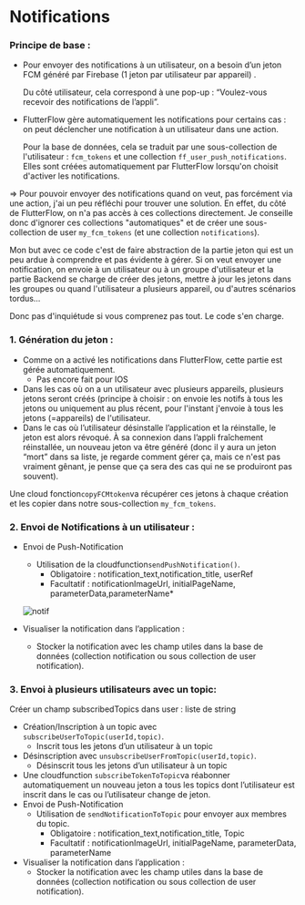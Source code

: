 # Notifications
### Principe de base :

- Pour envoyer des notifications à un utilisateur, on a besoin d’un jeton FCM généré par Firebase (1 jeton par utilisateur par appareil) .
    
    Du côté utilisateur, cela correspond à une pop-up : “Voulez-vous recevoir des notifications de l’appli”.
    
- FlutterFlow gère automatiquement les notifications pour certains cas : on peut déclencher une notification à un utilisateur dans une action.
    
    Pour la base de données, cela se traduit par une sous-collection de l'utilisateur : `fcm_tokens` et une collection `ff_user_push_notifications`. Elles sont créées automatiquement par FlutterFlow lorsqu'on choisit d'activer les notifications.
    

⇒ Pour pouvoir envoyer des notifications quand on veut, pas forcément via une action, j'ai un peu réfléchi pour trouver une solution. En effet, du côté de FlutterFlow, on n'a pas accès à ces collections directement. Je conseille donc d'ignorer ces collections "automatiques" et de créer une sous-collection de user `my_fcm_tokens` (et une collection `notifications`).

Mon but avec ce code c'est de faire abstraction de la partie jeton qui est un peu ardue à comprendre et pas évidente à gérer. Si on veut envoyer une notification, on envoie à un utilisateur ou à un groupe d'utilisateur et la partie Backend se charge de créer des jetons, mettre à jour les jetons dans les groupes ou quand l'utilisateur a plusieurs appareil, ou d'autres scénarios tordus…

Donc pas d'inquiétude si vous comprenez pas tout. Le code s'en charge. 

### 1. Génération du jeton :

- Comme on a activé les notifications dans FlutterFlow, cette partie est gérée automatiquement.
    - Pas encore fait pour IOS
- Dans les cas où on a un utilisateur avec plusieurs appareils, plusieurs jetons seront créés (principe à choisir : on envoie les notifs à tous les jetons ou uniquement au plus récent, pour l'instant j'envoie à tous les jetons (=appareils) de l'utilisateur.
- Dans le cas où l’utilisateur désinstalle l’application et la réinstalle, le jeton est alors révoqué. À sa connexion dans l’appli fraîchement réinstallée, un nouveau jeton va être généré (donc il y aura un jeton “mort” dans sa liste, je regarde comment gérer ça, mais ce n'est pas vraiment gênant, je pense que ça sera des cas qui ne se produiront pas souvent).

Une cloud fonction`copyFCMtoken`va récupérer ces jetons à chaque création et les copier dans notre sous-collection `my_fcm_tokens`.

### 2. Envoi de Notifications à un utilisateur :

- Envoi de Push-Notification
    - Utilisation de la cloudfunction`sendPushNotification()`.
        - Obligatoire : notification_text,notification_title, userRef
        - Facultatif : notificationImageUrl, initialPageName, parameterData,parameterName*

    ![notif](https://github.com/GuillaumeEGE/notifications/assets/151170125/007df6a7-1b26-43f4-984c-d8b0cd935aa2)
    
- Visualiser la notification dans l’application :
    - Stocker la notification avec les champ utiles dans la base de données (collection notification ou sous collection de user notification).

### 3. Envoi à plusieurs utilisateurs avec un topic:

Créer un champ subscribedTopics dans user : liste de string

- Création/Inscription à un topic avec `subscribeUserToTopic(userId,topic)`.
    - Inscrit tous les jetons d’un utilisateur à un topic
- Désinscription avec `unsubscribeUserFromTopic(userId,topic)`.
    - Désinscrit tous les jetons d’un utilisateur à un topic
- Une cloudfunction `subscribeTokenToTopic`va réabonner automatiquement un nouveau jeton a tous les topics dont l’utilisateur est inscrit dans le cas ou l’utilisateur change de jeton.
- Envoi de Push-Notification
    - Utilisation de `sendNotificationToTopic` pour envoyer aux membres du topic.
        - Obligatoire : notification_text,notification_title, Topic
        - Facultatif : notificationImageUrl, initialPageName, parameterData, parameterName
- Visualiser la notification dans l’application :
    - Stocker la notification avec les champ utiles dans la base de données (collection notification ou sous collection de user notification).

